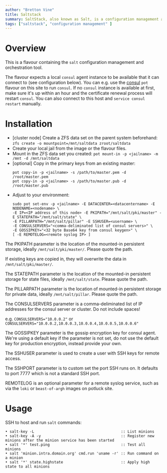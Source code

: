 ```yaml
---
author: "Bretton Vine"
title: Saltstack
summary: SaltStack, also known as Salt, is a configuration management and orchestration tool.
tags: ["saltstack", "configuration management" ]
---
```


# Overview

This is a flavour containing the ```salt``` configuration management and orchestration tool.

The flavour expects a local ```consul``` agent instance to be available that it can connect to (see configuration below). You can e.g. use the [consul](https://potluck.honeyguide.net/blog/consul/) ```pot``` flavour on this site to run ```consul```. If no ```consul``` instance is available at first, make sure it's up within an hour and the certificate renewal process will restart ```consul```. You can also connect to this host and ```service consul restart``` manually.

# Installation

* [cluster node] Create a ZFS data set on the parent system beforehand:
  ```zfs create -o mountpoint=/mnt/saltdata zroot/saltdata```
* Create your local jail from the image or the flavour files.
* Mount in the ZFS data set you created:
  ```pot mount-in -p <jailname> -m /mnt -d /mnt/saltdata```
* [optional] Copy in the primary keys from an existing master:
  ```
  pot copy-in -p <jailname> -s /path/to/master.pem -d /root/master.pem
  pot copy-in -p <jailname> -s /path/to/master.pub -d /root/master.pub
  ```
* Adjust to your environment:
  ```
  sudo pot set-env -p <jailname> -E DATACENTER=<datacentername> -E NODENAME=<nodename> \
  -E IP=<IP address of this node> -E PKIPATH="/mnt/salt/pki/master" -E STATEPATH="/mnt/salt/state" \
  -E PILLARPATH="/mnt/salt/pillar" -E SSHUSER=<username> \
  -E CONSULSERVERS="<comma-deliminated list of consul servers>" \
  -E GOSSIPKEY="<32 byte Base64 key from consul keygen>" \
  [ -E REMOTELOG=<remote syslog IP> ]
  ```

The PKIPATH parameter is the location of the mounted-in persistent storage, ideally ```/mnt/salt/pki/master/```. Please quote the path.

If existing keys are copied in, they will overwrite the data in ```/mnt/salt/pki/master/```.

The STATEPATH parameter is the location of the mounted-in persistent storage for state files, ideally ```/mnt/salt/state```. Please quote the path.

The PILLARPATH parameter is the location of mounted-in persistent storage for private data, ideally ```/mnt/salt/pillar```. Please quote the path.

The CONSULSERVERS parameter is a comma-deliminated list of IP addresses for the consul server or cluster. Do not include spaces!

e.g. ```CONSULSERVERS="10.0.0.2"``` or ```CONSULSERVERS="10.0.0.2,10.0.0.3,10.0.0.4,10.0.0.5,10.0.0.6"```

The GOSSIPKEY parameter is the gossip encryption key for consul agent. We're using a default key if the parameter is not set, do not use the default key for production encryption, instead provide your own.

The SSHUSER parameter is used to create a user with SSH keys for remote access.

The SSHPORT parameter is to custom set the port SSH runs on. It defaults to port 7777 which is not a standard SSH port.

REMOTELOG is an optional parameter for a remote syslog service, such as via the `loki` or `beast-of-argh` images on potluck site.

# Usage

SSH to host and run ```salt``` commands:
```
• salt-key -L                                       :: List minions
• salt-key -A -y                                    :: Register new minions after the minion service has been started
• salt '*' test.ping                                :: Test all minions
• salt 'minion.intra.domain.org' cmd.run 'uname -r' :: Run command on a minion
• salt '*' state.highstate                          :: Apply high state to all minions
```
